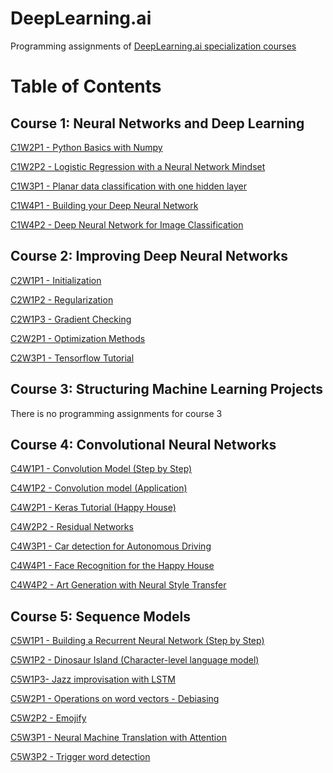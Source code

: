 # DeepLearning.ai
Programming assignments of [DeepLearning.ai specialization courses](https://www.coursera.org/specializations/deep-learning)


# Table of Contents
## Course 1: Neural Networks and Deep Learning
[C1W2P1 - Python Basics with Numpy](/C1W2P1%20-%20Python%20Basics%20with%20Numpy/main.ipynb)

[C1W2P2 - Logistic Regression with a Neural Network Mindset](/C1W2P2%20-%20Logistic%20Regression%20with%20a%20Neural%20Network%20Mindset/main.ipynb)

[C1W3P1 - Planar data classification with one hidden layer](/C1W3P1%20-%20Planar%20data%20classification%20with%20one%20hidden%20layer/main.ipynb)

[C1W4P1 - Building your Deep Neural Network](/C1W4P1%20-%20Building%20your%20Deep%20Neural%20Network/main.ipynb)

[C1W4P2 - Deep Neural Network for Image Classification](/C1W4P2%20-%20Deep%20Neural%20Network%20for%20Image%20Classification/main.ipynb)

## Course 2: Improving Deep Neural Networks
[C2W1P1 - Initialization](/C2W1P1%20-%20Initialization/main.ipynb)

[C2W1P2 - Regularization](/C2W1P2%20-%20Regularization/main.ipynb)

[C2W1P3 - Gradient Checking](/C2W1P3%20-%20Gradient%20Checking/main.ipynb)

[C2W2P1 - Optimization Methods](/C2W2P1%20-%20Optimization%20Methods/main.ipynb)

[C2W3P1 - Tensorflow Tutorial](/C2W3P1%20-%20Tensorflow%20Tutorial%20/main.ipynb)


## Course 3: Structuring Machine Learning Projects

There is no programming assignments for course 3

## Course 4: Convolutional Neural Networks
[C4W1P1 - Convolution Model (Step by Step)](/C4W1P1%20-%20Convolution%20Model%20(Step%20by%20Step)/main.ipynb)

[C4W1P2 - Convolution model (Application)](/C4W1P2%20-%20Convolution%20model%20(Application)/main.ipynb)

[C4W2P1 - Keras Tutorial (Happy House)](/C4W2P1%20-%20Keras%20Tutorial%20(Happy%20House)/main.ipynb)

[C4W2P2 - Residual Networks](/C4W2P2%20-%20Residual%20Networks/main.ipynb)

[C4W3P1 - Car detection for Autonomous Driving](/C4W3P1%20-%20Car%20detection%20for%20Autonomous%20Driving/main.ipynb)

[C4W4P1 - Face Recognition for the Happy House](/C4W4P1%20-%20Face%20Recognition%20for%20the%20Happy%20House/main.ipynb)

[C4W4P2 - Art Generation with Neural Style Transfer](/C4W4P2%20-%20Art%20Generation%20with%20Neural%20Style%20Transfer/main.ipynb)

## Course 5: Sequence Models
[C5W1P1 - Building a Recurrent Neural Network (Step by Step)](/C5W1P1%20-%20Building%20a%20Recurrent%20Neural%20Network%20(Step%20by%20Step)/main.ipynb)

[C5W1P2 - Dinosaur Island (Character-level language model)](/C5W1P2%20-%20Dinosaur%20Island%20(Character-level%20language%20model)/main.ipynb)

[C5W1P3- Jazz improvisation with LSTM](/C5W1P3-%20Jazz%20improvisation%20with%20LSTM/main.ipynb)

[C5W2P1 - Operations on word vectors - Debiasing](/C5W2P1%20-%20Operations%20on%20word%20vectors%20-%20Debiasing/main.ipynb)

[C5W2P2 - Emojify](/C5W2P2%20-%20Emojify/main.ipynb)

[C5W3P1 - Neural Machine Translation with Attention](/C5W3P1%20-%20Neural%20Machine%20Translation%20with%20Attention/main.ipynb)

[C5W3P2 - Trigger word detection](/C5W3P2%20-%20Trigger%20word%20detection/main.ipynb)
